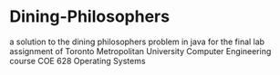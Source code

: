 # Dining-Philosophers
a solution to the dining philosophers problem in java for the final lab assignment of Toronto Metropolitan University Computer Engineering course COE 628 Operating Systems
